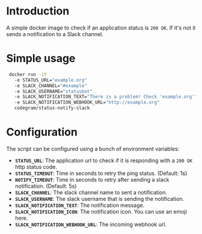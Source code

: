 # Introduction

A simple docker image to check if an application status is `200 OK`. If it's not it sends a notification to a Slack channel.

# Simple usage

```sh
 docker run -it
   -e STATUS_URL="example.org"
   -e SLACK_CHANNEL="#example"
   -e SLACK_USERNAME="statusbot"
   -e SLACK_NOTIFICATION_TEXT="There is a problem! Check 'example.org'"
   -e SLACK_NOTIFICATION_WEBHOOK_URL="http://example.org"
   codegram/status-notify-slack
 ```

 # Configuration

 The script can be configured using a bunch of environment variables:

 - **`STATUS_URL`**: The application url to check if it is responding with a `200 OK` http status code.
 - **`STATUS_TIMEOUT`**: Time in seconds to retry the ping status. (Default: 1s)
 - **`NOTIFY_TIMEOUT`**: Time in seconds to retry after sending a slack notification. (Default: 5s)
 - **`SLACK_CHANNEL`**: The slack channel name to sent a notification.
 - **`SLACK_USERNAME`**: The slack username that is sending the notification.
 - **`SLACK_NOTIFICATION_TEXT`**: The notification message.
 - **`SLACK_NOTIFICATION_ICON`**: The notification icon. You can use an emoji here.
 - **`SLACK_NOTIFICATION_WEBHOOK_URL`**: The incoming webhook url.
